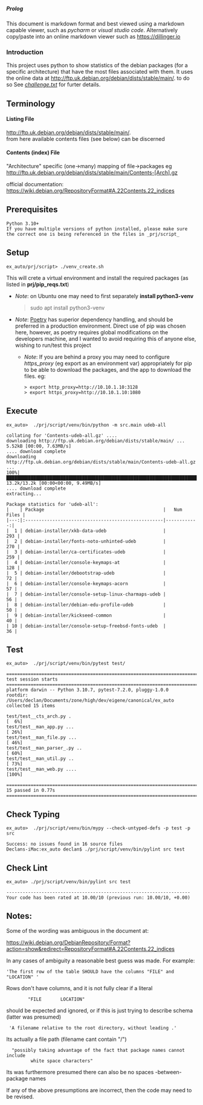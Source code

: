 

##### Prolog
This document is markdown format and best viewed using a markdown capable viewer, such as 
_pycharm_ or _visual studio code_. Alternatively copy/paste into an online markdown viewer 
such as https://dillinger.io

### Introduction

This project uses python to show statistics of the debian packages (for a specific architecture) that have the most files associated with them.
It uses the online data at http://ftp.uk.debian.org/debian/dists/stable/main/. to do so
See _[challenge.txt](./challenge.txt)_ for furter details.

## Terminology
#### Listing File
http://ftp.uk.debian.org/debian/dists/stable/main/.  
from here available contents files (see below) can be discerned

#### Contents (index) File
"Architecture" specific (one->many) mapping of file->packages
eg  http://ftp.uk.debian.org/debian/dists/stable/main/Contents-[Arch].gz

official documentation:  
https://wiki.debian.org/RepositoryFormat#A.22Contents.22_indices

## Prerequisites
    Python 3.10+
    If you have multiple versions of python installed, please make sure the correct one is being referenced in the files in _prj/script_ 

## Setup
    ex_auto/prj/script> ./venv_create.sh
    
This will crete a virtual environment and install the required packages (as listed in **prj/pip_reqs.txt**)

- *Note*: on Ubuntu one may need to first separately **install python3-venv**


    > sudo apt install python3-venv

- *Note*: [Poetry](https://python-poetry.org/docs/) has superior dependency handling, and should be preferred in a 
production environment. Direct use of pip was chosen here, however, as poetry requires global modifications on the developers machine, 
and I wanted to avoid requiring this of anyone else, wishing to run/test this project
  - *Note*: If you are behind a proxy you may need to configure *https_proxy* (eg export as an environment var) appropriately 
   for pip to be able to download the packages, and the app to download the files. eg:

        > export http_proxy=http://10.10.1.10:3128
        > export https_proxy=http://10.10.1.10:1080
     

## Execute
    ex_auto>  ./prj/script/venv/bin/python -m src.main udeb-all

    collating for 'Contents-udeb-all.gz' .... 
    downloading http://ftp.uk.debian.org/debian/dists/stable/main/ ...
    5.52kB [00:00, 7.63MB/s]
    .... download complete
    downloading http://ftp.uk.debian.org/debian/dists/stable/main/Contents-udeb-all.gz ...
    100%|██████████████████████████████████████████████████████████████████████████████████████████████████████████████████████████████| 13.2k/13.2k [00:00<00:00, 9.49MB/s]
    .... download complete
    extracting...
    
    Package statistics for 'udeb-all':
    |    | Package                                            |   Num Files |
    |---:|:---------------------------------------------------|------------:|
    |  1 | debian-installer/xkb-data-udeb                     |         293 |
    |  2 | debian-installer/fonts-noto-unhinted-udeb          |         270 |
    |  3 | debian-installer/ca-certificates-udeb              |         259 |
    |  4 | debian-installer/console-keymaps-at                |         128 |
    |  5 | debian-installer/debootstrap-udeb                  |          72 |
    |  6 | debian-installer/console-keymaps-acorn             |          57 |
    |  7 | debian-installer/console-setup-linux-charmaps-udeb |          56 |
    |  8 | debian-installer/debian-edu-profile-udeb           |          50 |
    |  9 | debian-installer/kickseed-common                   |          40 |
    | 10 | debian-installer/console-setup-freebsd-fonts-udeb  |          36 |


## Test
    ex_auto>  ./prj/script/venv/bin/pytest test/

    ========================================================================= test session starts ==========================================================================
    platform darwin -- Python 3.10.7, pytest-7.2.0, pluggy-1.0.0
    rootdir: /Users/declan/Documents/zone/high/dev/eigene/canonical/ex_auto
    collected 15 items                                                                                                                                                     
    
    test/test__cts_arch.py .                                                                                                                                         [  6%]
    test/test__man_app.py ...                                                                                                                                        [ 26%]
    test/test__man_file.py ...                                                                                                                                       [ 46%]
    test/test__man_parser_.py ..                                                                                                                                     [ 60%]
    test/test__man_util.py ..                                                                                                                                        [ 73%]
    test/test__man_web.py ....                                                                                                                                       [100%]
    
    ========================================================================== 15 passed in 0.77s ==========================================================================


## Check Typing
    ex_auto>  ./prj/script/venv/bin/mypy --check-untyped-defs -p test -p src

    Success: no issues found in 16 source files
    Declans-iMac:ex_auto declan$ ./prj/script/venv/bin/pylint src test

## Check Lint
    ex_auto> ./prj/script/venv/bin/pylint src test

    --------------------------------------------------------------------
    Your code has been rated at 10.00/10 (previous run: 10.00/10, +0.00)




Notes:
------
Some of the wording was ambiguous in the document at:

 https://wiki.debian.org/DebianRepository/Format?action=show&redirect=RepositoryFormat#A.22Contents.22_indices

In any cases of ambiguity a reasonable best guess was made. For example:

    'The first row of the table SHOULD have the columns "FILE" and "LOCATION" '

Rows don't have columns, and it is not fully clear if a literal

            "FILE       LOCATION"

should be expected and ignored, or if this is just trying to describe schema (latter was presumed)

     'A filename relative to the root directory, without leading .'

Its actually a file path (filename cant contain "/")

      "possibly taking advantage of the fact that package names cannot include
             white space characters"

Its was furthermore presumed there can also be no spaces -between- package names

If any of the above presumptions are incorrect, then the code may need to be revised.
